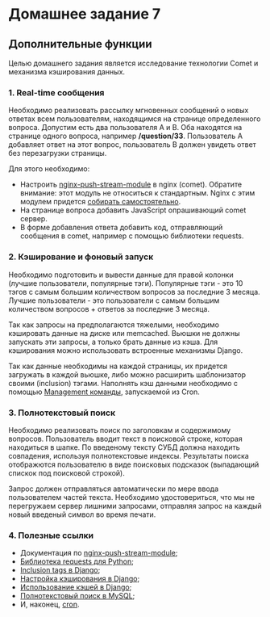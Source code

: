 # Домашнее задание 7

## Дополнительные функции
Целью домашнего задания является исследование технологии Comet и механизма кэширования данных.

### 1. Real-time сообщения
Необходимо реализовать рассылку мгновенных сообщений о новых ответах всем пользователям, находящимся на странице определенного вопроса. Допустим есть два
пользователя A и B. Оба находятся на странице одного вопроса, например **/question/33**. Пользователь A добавляет ответ на этот вопрос, пользователь B должен увидеть
ответ без перезагрузки страницы.

Для этого необходимо:
- Настроить [nginx-push-stream-module](https://www.nginx.com/resources/wiki/modules/push_stream/) в nginx (comet). Обратите внимание: этот модуль не относиться к стандартным. Nginx c этим модулем придется [собирать самостоятельно](https://www.nginx.com/resources/wiki/modules/push_stream/#installation).
- На странице вопроса добавить JavaScript опрашивающий comet сервер.
- В форме добавления ответа добавить код, отправляющий сообщения в comet, например с помощью библиотеки requests.

### 2. Кэширование и фоновый запуск
Необходимо подготовить и вывести данные для правой колонки (лучшие пользователи, популярные тэги). Популярные тэги - это 10 тэгов с самым большим количеством вопросов за последние 3 месяца. Лучшие пользователи - это пользователи с самым большим количеством вопросов + ответов за последние 3 месяца.

Так как запросы на предполагаются тяжелыми, необходимо кэшировать данные на диске или memcached. Вьюшки не должны запускать эти запросы, а только брать данные из кэша. Для кэширования можно использовать встроенные механизмы Django.

Так как данные необходимы на каждой страницы, их придется загружать в каждой вьюшке, либо можно расширить шаблонизатор своими (inclusion) тэгами. Наполнять кэш данными необходимо с помощью [Management команды](https://docs.djangoproject.com/en/2.0/howto/custom-management-commands/), запускаемой из Cron.

### 3. Полнотекстовый поиск
Необходимо реализовать поиск по заголовкам и содержимому вопросов. Пользователь вводит текст в поисковой строке, которая находиться в шапке. По введеному тексту СУБД должна находить совпадения, используя полнотекстовые индексы. Результаты поиска отображются пользователю в виде поисковых подсказок (выпадающий спискок под поисковой строкой).

Запрос должен отправляться автоматически по мере ввода пользователем частей текста. Необходимо удостовериться, что мы не перегружаем сервер лишними запросами, отправляя запрос на каждый новый введеный символ во время печати.

### 4. Полезные ссылки
- Документация по [nginx-push-stream-module](https://www.nginx.com/resources/wiki/modules/push_stream/);
- [Библиотека requests для Python](http://docs.python-requests.org/en/latest/);
- [Inclusion tags в Django](https://docs.djangoproject.com/en/2.0/howto/custom-template-tags/#inclusion-tags);
- [Настройка кэширования в Django](https://docs.djangoproject.com/es/2.0/topics/cache/#filesystem-caching);
- [Использование кэшей в Django](https://docs.djangoproject.com/es/2.0/topics/cache/#the-low-level-cache-api);
- [Полнотекстовый поиск в MySQL](http://www.mysql.ru/docs/man/Fulltext_Search.html);
- И, наконец, [cron](https://www.google.ru/webhp?sourceid=chrome-instant&ion=1&espv=2&ie=UTF-8&client=ubuntu#q=cron).
